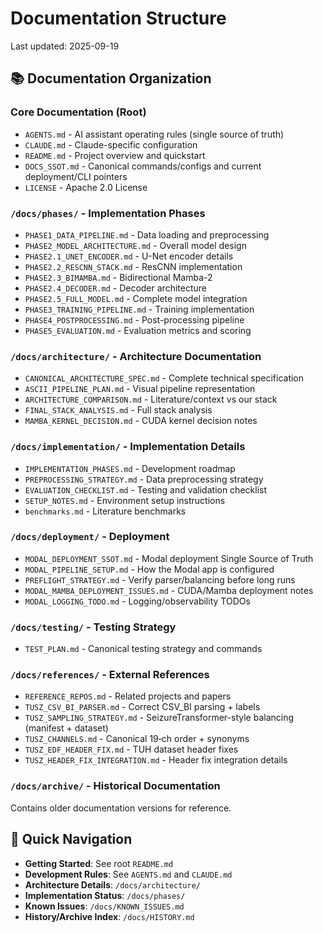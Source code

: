# Documentation Structure

Last updated: 2025-09-19

## 📚 Documentation Organization

### Core Documentation (Root)
- `AGENTS.md` - AI assistant operating rules (single source of truth)
- `CLAUDE.md` - Claude-specific configuration
- `README.md` - Project overview and quickstart
- `DOCS_SSOT.md` - Canonical commands/configs and current deployment/CLI pointers
- `LICENSE` - Apache 2.0 License

### `/docs/phases/` - Implementation Phases
- `PHASE1_DATA_PIPELINE.md` - Data loading and preprocessing
- `PHASE2_MODEL_ARCHITECTURE.md` - Overall model design
- `PHASE2.1_UNET_ENCODER.md` - U-Net encoder details
- `PHASE2.2_RESCNN_STACK.md` - ResCNN implementation
- `PHASE2.3_BIMAMBA.md` - Bidirectional Mamba-2
- `PHASE2.4_DECODER.md` - Decoder architecture
- `PHASE2.5_FULL_MODEL.md` - Complete model integration
- `PHASE3_TRAINING_PIPELINE.md` - Training implementation
- `PHASE4_POSTPROCESSING.md` - Post-processing pipeline
- `PHASE5_EVALUATION.md` - Evaluation metrics and scoring

### `/docs/architecture/` - Architecture Documentation
- `CANONICAL_ARCHITECTURE_SPEC.md` - Complete technical specification
- `ASCII_PIPELINE_PLAN.md` - Visual pipeline representation
- `ARCHITECTURE_COMPARISON.md` - Literature/context vs our stack
- `FINAL_STACK_ANALYSIS.md` - Full stack analysis
- `MAMBA_KERNEL_DECISION.md` - CUDA kernel decision notes

### `/docs/implementation/` - Implementation Details
- `IMPLEMENTATION_PHASES.md` - Development roadmap
- `PREPROCESSING_STRATEGY.md` - Data preprocessing strategy
- `EVALUATION_CHECKLIST.md` - Testing and validation checklist
- `SETUP_NOTES.md` - Environment setup instructions
- `benchmarks.md` - Literature benchmarks

### `/docs/deployment/` - Deployment
- `MODAL_DEPLOYMENT_SSOT.md` - Modal deployment Single Source of Truth
- `MODAL_PIPELINE_SETUP.md` - How the Modal app is configured
- `PREFLIGHT_STRATEGY.md` - Verify parser/balancing before long runs
- `MODAL_MAMBA_DEPLOYMENT_ISSUES.md` - CUDA/Mamba deployment notes
- `MODAL_LOGGING_TODO.md` - Logging/observability TODOs

### `/docs/testing/` - Testing Strategy
- `TEST_PLAN.md` - Canonical testing strategy and commands

### `/docs/references/` - External References
- `REFERENCE_REPOS.md` - Related projects and papers
- `TUSZ_CSV_BI_PARSER.md` - Correct CSV_BI parsing + labels
- `TUSZ_SAMPLING_STRATEGY.md` - SeizureTransformer-style balancing (manifest + dataset)
- `TUSZ_CHANNELS.md` - Canonical 19‑ch order + synonyms
- `TUSZ_EDF_HEADER_FIX.md` - TUH dataset header fixes
- `TUSZ_HEADER_FIX_INTEGRATION.md` - Header fix integration details

### `/docs/archive/` - Historical Documentation
Contains older documentation versions for reference.

## 🚀 Quick Navigation

- **Getting Started**: See root `README.md`
- **Development Rules**: See `AGENTS.md` and `CLAUDE.md`
- **Architecture Details**: `/docs/architecture/`
- **Implementation Status**: `/docs/phases/`
- **Known Issues**: `/docs/KNOWN_ISSUES.md`
- **History/Archive Index**: `/docs/HISTORY.md`
